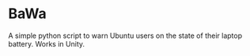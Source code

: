 BaWa
====

A simple python script to warn Ubuntu users on the state of their laptop battery.
Works in Unity.
